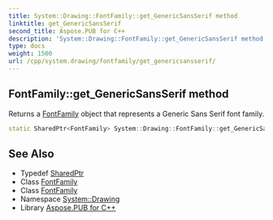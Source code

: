 ```yaml
---
title: System::Drawing::FontFamily::get_GenericSansSerif method
linktitle: get_GenericSansSerif
second_title: Aspose.PUB for C++
description: 'System::Drawing::FontFamily::get_GenericSansSerif method. Returns a FontFamily object that represents a Generic Sans Serif font family in C++.'
type: docs
weight: 1500
url: /cpp/system.drawing/fontfamily/get_genericsansserif/
---
```

## FontFamily::get_GenericSansSerif method


Returns a [FontFamily](../) object that represents a Generic Sans Serif font family.

```cpp
static SharedPtr<FontFamily> System::Drawing::FontFamily::get_GenericSansSerif()
```

## See Also

* Typedef [SharedPtr](../../../system/sharedptr/)
* Class [FontFamily](../)
* Class [FontFamily](../)
* Namespace [System::Drawing](../../)
* Library [Aspose.PUB for C++](../../../)
